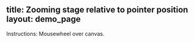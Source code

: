 title: Zooming stage relative to pointer position
layout: demo_page
---

Instructions: Mousewheel over canvas.

<!-- {% iframe /downloads/code/sandbox/Relative_zooming.html %} -->

<!-- {% include_code Konva Zoom Image on Hover Demo sandbox/Relative_zooming.html %} -->